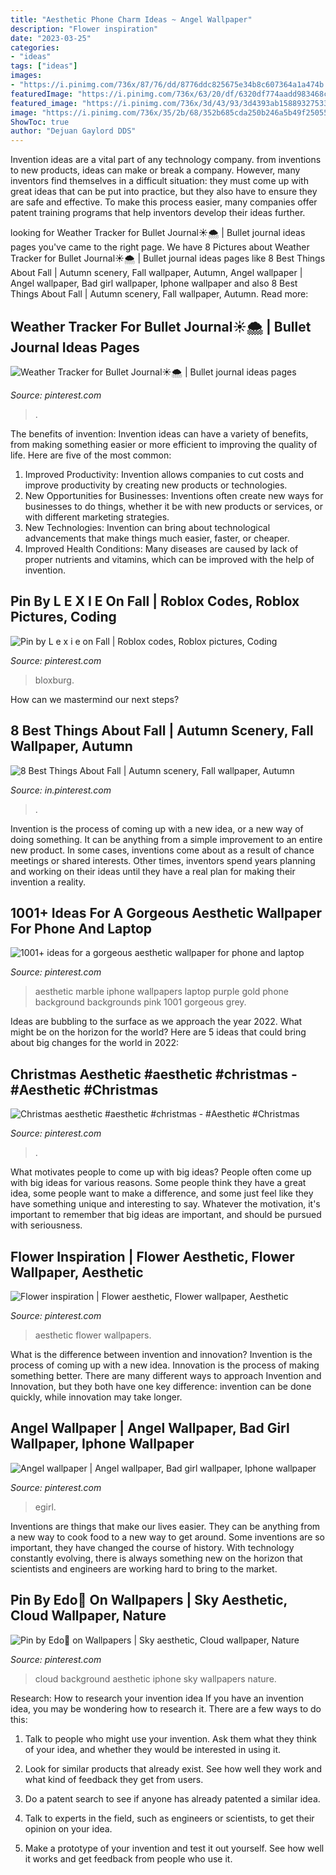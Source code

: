 ```yaml
---
title: "Aesthetic Phone Charm Ideas ~ Angel Wallpaper"
description: "Flower inspiration"
date: "2023-03-25"
categories:
- "ideas"
tags: ["ideas"]
images:
- "https://i.pinimg.com/736x/87/76/dd/8776ddc825675e34b8c607364a1a474b.jpg"
featuredImage: "https://i.pinimg.com/736x/63/20/df/6320df774aadd983468c153c3103d970.jpg"
featured_image: "https://i.pinimg.com/736x/3d/43/93/3d4393ab1588932753357e3f4c588791.jpg"
image: "https://i.pinimg.com/736x/35/2b/68/352b685cda250b246a5b49f25055b1ed.jpg"
ShowToc: true
author: "Dejuan Gaylord DDS"
---
```



Invention ideas are a vital part of any technology company. from inventions to new products, ideas can make or break a company. However, many inventors find themselves in a difficult situation: they must come up with great ideas that can be put into practice, but they also have to ensure they are safe and effective. To make this process easier, many companies offer patent training programs that help inventors develop their ideas further.

	

		
looking for Weather Tracker for Bullet Journal☀️🌨 | Bullet journal ideas pages you've came to the right page. We have 8 Pictures about Weather Tracker for Bullet Journal☀️🌨 | Bullet journal ideas pages like 8 Best Things About Fall | Autumn scenery, Fall wallpaper, Autumn, Angel wallpaper | Angel wallpaper, Bad girl wallpaper, Iphone wallpaper and also 8 Best Things About Fall | Autumn scenery, Fall wallpaper, Autumn. Read more:
		
    
## Weather Tracker For Bullet Journal☀️🌨 | Bullet Journal Ideas Pages

<img loading=lazy src="https://i.pinimg.com/736x/63/20/df/6320df774aadd983468c153c3103d970.jpg" onerror="this.onerror=null;this.src='https://tse3.mm.bing.net/th?id=OIP.L4YOId9TlrvuEfiApoUj0QHaJ3&amp;pid=15.1';" alt="Weather Tracker for Bullet Journal☀️🌨 | Bullet journal ideas pages">

_Source: pinterest.com_

>. 

	

The benefits of invention:
Invention ideas can have a variety of benefits, from making something easier or more efficient to improving the quality of life. Here are five of the most common: 
1. Improved Productivity: Invention allows companies to cut costs and improve productivity by creating new products or technologies.
2. New Opportunities for Businesses: Inventions often create new ways for businesses to do things, whether it be with new products or services, or with different marketing strategies.
3. New Technologies: Invention can bring about technological advancements that make things much easier, faster, or cheaper.
4. Improved Health Conditions: Many diseases are caused by lack of proper nutrients and vitamins, which can be improved with the help of invention. 
    
## Pin By L E X I E On Fall | Roblox Codes, Roblox Pictures, Coding

<img loading=lazy src="https://i.pinimg.com/736x/23/5b/20/235b2088f1559faea958127337ef2d29.jpg" onerror="this.onerror=null;this.src='https://tse3.mm.bing.net/th?id=OIP.DnhzYsi5ts4Tdb5hYBkclgHaQA&amp;pid=15.1';" alt="Pin by L e x i e on Fall | Roblox codes, Roblox pictures, Coding">

_Source: pinterest.com_

>bloxburg. 

	

How can we mastermind our next steps?

    
## 8 Best Things About Fall | Autumn Scenery, Fall Wallpaper, Autumn

<img loading=lazy src="https://i.pinimg.com/736x/87/76/dd/8776ddc825675e34b8c607364a1a474b.jpg" onerror="this.onerror=null;this.src='https://tse3.mm.bing.net/th?id=OIP.OVxTi5IzdtLlc7QOH9dFywHaNK&amp;pid=15.1';" alt="8 Best Things About Fall | Autumn scenery, Fall wallpaper, Autumn">

_Source: in.pinterest.com_

>. 

	

Invention is the process of coming up with a new idea, or a new way of doing something. It can be anything from a simple improvement to an entire new product. In some cases, inventions come about as a result of chance meetings or shared interests. Other times, inventors spend years planning and working on their ideas until they have a real plan for making their invention a reality.

    
## 1001+ Ideas For A Gorgeous Aesthetic Wallpaper For Phone And Laptop

<img loading=lazy src="https://i.pinimg.com/736x/a6/f0/1a/a6f01ad3e21e39f7c1495e440a8c47dd.jpg" onerror="this.onerror=null;this.src='https://tse3.mm.bing.net/th?id=OIP.L7vAqq-ohBJkuxNtAeP00QHaNK&amp;pid=15.1';" alt="1001+ ideas for a gorgeous aesthetic wallpaper for phone and laptop">

_Source: pinterest.com_

>aesthetic marble iphone wallpapers laptop purple gold phone background backgrounds pink 1001 gorgeous grey. 

	

Ideas are bubbling to the surface as we approach the year 2022. What might be on the horizon for the world? Here are 5 ideas that could bring about big changes for the world in 2022:

    
## Christmas Aesthetic #aesthetic #christmas - #Aesthetic #Christmas

<img loading=lazy src="https://i.pinimg.com/736x/35/2b/68/352b685cda250b246a5b49f25055b1ed.jpg" onerror="this.onerror=null;this.src='https://tse2.mm.bing.net/th?id=OIP.fTRZVBg1LZJPhBvpeze79gHaNO&amp;pid=15.1';" alt="Christmas aesthetic #aesthetic #christmas - #Aesthetic #Christmas">

_Source: pinterest.com_

>. 

	

What motivates people to come up with big ideas?
People often come up with big ideas for various reasons. Some people think they have a great idea, some people want to make a difference, and some just feel like they have something unique and interesting to say. Whatever the motivation, it's important to remember that big ideas are important, and should be pursued with seriousness.

    
## Flower Inspiration | Flower Aesthetic, Flower Wallpaper, Aesthetic

<img loading=lazy src="https://i.pinimg.com/736x/19/0f/ef/190fef3afdf48736582f536233c8a527.jpg" onerror="this.onerror=null;this.src='https://tse2.mm.bing.net/th?id=OIP.cbk09_PVKon5-Nz3XmUFvAHaNK&amp;pid=15.1';" alt="Flower inspiration | Flower aesthetic, Flower wallpaper, Aesthetic">

_Source: pinterest.com_

>aesthetic flower wallpapers. 

	

What is the difference between invention and innovation?
Invention is the process of coming up with a new idea. Innovation is the process of making something better. There are many different ways to approach Invention and Innovation, but they both have one key difference: invention can be done quickly, while innovation may take longer.

    
## Angel Wallpaper | Angel Wallpaper, Bad Girl Wallpaper, Iphone Wallpaper

<img loading=lazy src="https://i.pinimg.com/736x/1d/1d/f6/1d1df6c1703e7e519fed9a1c7ef80797.jpg" onerror="this.onerror=null;this.src='https://tse2.mm.bing.net/th?id=OIP.BZuRzLPq7u3xo9NABf6LDgHaNK&amp;pid=15.1';" alt="Angel wallpaper | Angel wallpaper, Bad girl wallpaper, Iphone wallpaper">

_Source: pinterest.com_

>egirl. 

	

Inventions are things that make our lives easier. They can be anything from a new way to cook food to a new way to get around. Some inventions are so important, they have changed the course of history. With technology constantly evolving, there is always something new on the horizon that scientists and engineers are working hard to bring to the market.

    
## Pin By Edo🍒 On Wallpapers | Sky Aesthetic, Cloud Wallpaper, Nature

<img loading=lazy src="https://i.pinimg.com/736x/3d/43/93/3d4393ab1588932753357e3f4c588791.jpg" onerror="this.onerror=null;this.src='https://tse3.mm.bing.net/th?id=OIP.ZKKaKnbxH0Jgs3dIo5rV2gHaNK&amp;pid=15.1';" alt="Pin by Edo🍒 on Wallpapers | Sky aesthetic, Cloud wallpaper, Nature">

_Source: pinterest.com_

>cloud background aesthetic iphone sky wallpapers nature. 

	

Research: How to research your invention idea
If you have an invention idea, you may be wondering how to research it. There are a few ways to do this:
1. Talk to people who might use your invention. Ask them what they think of your idea, and whether they would be interested in using it.

2. Look for similar products that already exist. See how well they work and what kind of feedback they get from users.

3. Do a patent search to see if anyone has already patented a similar idea.

4. Talk to experts in the field, such as engineers or scientists, to get their opinion on your idea.

5. Make a prototype of your invention and test it out yourself. See how well it works and get feedback from people who use it.

